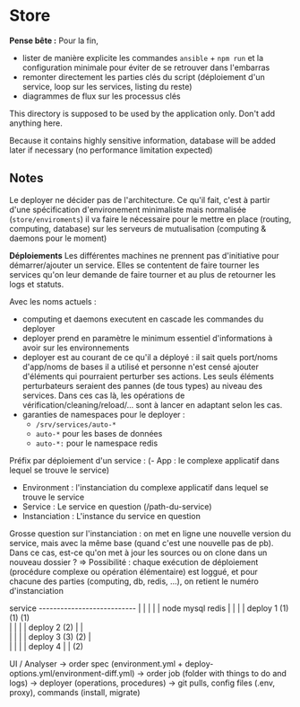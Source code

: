# Store

**Pense bête :** Pour la fin, 
* lister de manière explicite les commandes `ansible` + `npm run` et la configuration
minimale pour éviter de se retrouver dans l'embarras
* remonter directement les parties clés du script (déploiement d'un service, loop sur les services, listing du reste)
* diagrammes de flux sur les processus clés


This directory is supposed to be used by the application only. Don't add anything here.

Because it contains highly sensitive information, database will be added later
if necessary (no performance limitation expected)


## Notes

Le deployer ne décider pas de l'architecture. Ce qu'il fait, c'est à partir
d'une spécification d'environement minimaliste mais normalisée (`store/enviroments`)
il va faire le nécessaire pour le mettre en place (routing, computing, database)
sur les serveurs de mutualisation (computing & daemons pour le moment)


**Déploiements**
Les différentes machines ne prennent pas d'initiative pour démarrer/ajouter un service.
Elles se contentent de faire tourner les services qu'on leur demande de faire tourner
et au plus de retourner les logs et statuts.

Avec les noms actuels :
- computing et daemons executent en cascade les commandes du deployer
- deployer prend en paramètre le minimum essentiel d'informations à avoir sur les environnements
- deployer est au courant de ce qu'il a déployé : il sait quels port/noms d'app/noms de bases
il a utilisé et personne n'est censé ajouter d'éléments qui pourraient perturber ses actions.
Les seuls éléments perturbateurs seraient des pannes (de tous types) au niveau des services.
Dans  ces cas là, les opérations de vérification/cleaning/reload/... sont à lancer
en adaptant selon les cas.
- garanties de namespaces pour le deployer :
  - `/srv/services/auto-*`
  - `auto-*` pour les bases de données
  - `auto-*:` pour le namespace redis

Préfix par déploiement d'un service :
(- App : le complexe applicatif dans lequel se trouve le service)
- Environment : l'instanciation du complexe applicatif dans lequel se trouve le service
- Service : Le service en question (/path-du-service)
- Instanciation : L'instance du service en question

Grosse question sur l'instanciation : on met en ligne une nouvelle version du service,
mais avec la même base (quand c'est une nouvelle pas de pb). Dans ce cas, est-ce qu'on met à jour les sources
ou on clone dans un nouveau dossier ?
  => Possibilité : chaque exécution de déploiement (procédure complexe ou opération élémentaire) est loggué,
  et pour chacune des parties (computing, db, redis, ...), on retient le numéro d'instanciation

service ---------------------------
   |           |         |        |
   |          node     mysql    redis
   |           |         |        |
deploy 1      (1)       (1)      (1)       
   |           |         |        |
deploy 2      (2)        |        |        
   |           |         |        |
deploy 3      (3)       (2)       |        
   |           |         |        |
deploy 4       |         |       (2)       


UI / Analyser
   -> order spec (environment.yml + deploy-options.yml/environment-diff.yml)
   -> order job (folder with things to do and logs)
   -> deployer (operations, procedures)
   -> git pulls, config files (.env, proxy), commands (install, migrate)
